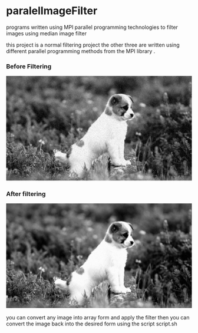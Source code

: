 # paralelImageFilter
 programs written using MPI parallel programming technologies to filter images using median image filter 

this project is a normal filtering project the other three are written using different parallel programming methods from the MPI library .

### Before Filtering 

![](https://github.com/daniMusli/paralelImageFilter/blob/master/blured.bmp)

### After filtering 

![](https://github.com/daniMusli/paralelImageFilter/blob/master/afterfilter.jpg)


you can convert any image into array form and apply the filter then you can convert the image back into the desired form using the script script.sh 
